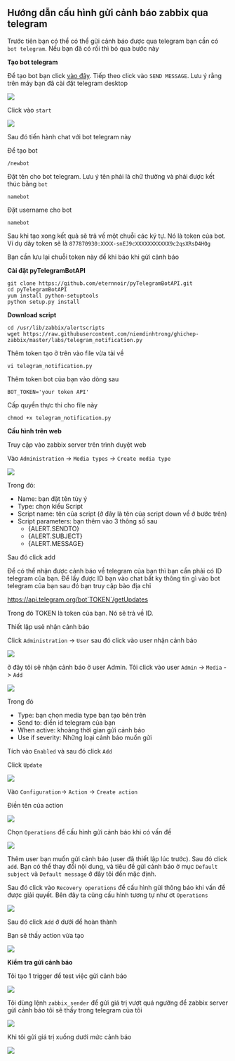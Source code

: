 ## Hướng dẫn cấu hình gửi cảnh báo zabbix qua telegram 

Trước tiên bạn có thể có thể gửi cảnh báo được qua telegram bạn cần có  `bot telegram`. Nếu bạn đã có rồi thì bỏ qua bước này

**Tạo bot telegram**

Để tạo bot bạn click [vào đây]( https://telegram.me/BotFather). Tiếp theo click vào `SEND MESSAGE`. Lưu ý rằng trên máy bạn đã cài đặt telegram desktop

![](/images/telegram/1.png)

Click vào `start`

![](/images/telegram/2.png)

Sau đó tiến hành chat với bot telegram này

Để tạo bot

```
/newbot
```

Đặt tên cho bot telegram. Lưu ý tên phải là chữ thường và phải được kết thúc bằng `bot`

```
namebot
```

Đặt username cho bot

```
namebot
```

Sau khi tạo xong kết quả sẽ trả về một chuỗi các ký tự. Nó là token của bot. Ví dụ dãy token sẽ là `877870930:XXXX-snEJ9cXXXXXXXXXXX9c2qsXRsD4HOg`

Bạn cần lưu lại chuỗi token này để khi báo khi gửi cảnh báo

**Cài đặt pyTelegramBotAPI** 

```
git clone https://github.com/eternnoir/pyTelegramBotAPI.git
cd pyTelegramBotAPI
yum install python-setuptools
python setup.py install
```

**Download script**

```
cd /usr/lib/zabbix/alertscripts
wget https://raw.githubusercontent.com/niemdinhtrong/ghichep-zabbix/master/labs/telegram_notification.py
```

Thêm token tạo ở trên vào file vừa tải về

```
vi telegram_notification.py
```

Thêm token bot của bạn vào dòng sau

```
BOT_TOKEN='your token API'
```

Cấp quyền thực thi cho file này

```
chmod +x telegram_notification.py
```

**Cấu hình trên web**

Truy cập vào zabbix server trên trình duyệt web

Vào `Administration` -> `Media types` -> `Create media type`

![](/images/telegram/3.png)

Trong đó: 
 * Name: bạn đặt tên tùy ý
 * Type: chọn kiểu Script
 * Script name: tên của script (ở đây là tên của script down về ở bước trên)
 * Script parameters: bạn thêm vào 3 thông số sau
    * {ALERT.SENDTO}
    * {ALERT.SUBJECT}
    * {ALERT.MESSAGE}

Sau đó click add

Để có thể nhận được cảnh báo về telegram của bạn thì bạn cần phải có ID telegram của bạn. Để lấy được ID bạn vào chat bất ky thông tin gì vào bot telegram của bạn sau đó bạn truy cập bào địa chỉ 

https://api.telegram.org/bot`TOKEN`/getUpdates

Trong đó TOKEN là token của bạn. Nó sẽ trả về ID.

Thiết lập usẻ nhận cảnh báo

Click `Administration` -> `User` sau đó click vào user nhận cảnh báo

![](/images/telegram/4.png)

ở đây tôi sẽ nhận cảnh báo ở user Admin. Tôi click vào user `Admin` -> `Media` -> `Add`

![](/images/telegram/5.1.png)

Trong đó

 * Type: bạn chọn media type bạn tạo bên trên
 * Send to: điền id telegram của bạn
 * When active: khoảng thời gian gửi cảnh báo
 * Use if severity: Những loại cảnh báo muốn gửi

Tích vào `Enabled` và sau đó click `Add`

Click `Update`

![](/images/telegram/6.png)

Vào `Configuration`-> `Action` -> `Create action`

Điền tên của action

![](/images/telegram/7.png)

Chọn `Operations` để cấu hình gửi cảnh báo khi có vấn đề

![](/images/telegram/8.png)

Thêm user bạn muốn gửi cảnh báo (user đã thiết lập lúc trước). Sau đó click `add`. Bạn có thể thay đổi nội dung, và tiêu đề gửi cảnh báo ở mục `Default subject` và `Default message` ở đây tôi đển mặc định.

Sau đó click vào `Recovery operations` để cấu hình gửi thông báo khi vấn đề được giải quyết. Bên đây ta cũng cấu hình tương tự như ơt `Operations`

![](/images/telegram/9.1.png)

Sau đó click `Add` ở dưới để hoàn thành

Bạn sẽ thấy action vừa tạo

![](/images/telegram/10.png)

**Kiểm tra gửi cảnh báo**

Tôi tạo 1 trigger để test việc gửi cảnh báo

![](/images/telegram/11.png)

Tôi dùng lệnh `zabbix_sender` để gửi giá trị vượt quá ngưỡng để zabbix server gửi cảnh báo tôi sẽ thấy trong telegram của tôi

![](/images/telegram/12.png)

Khi tôi gửi giá trị xuống dưới mức cảnh báo

![](/images/telegram/13.png)